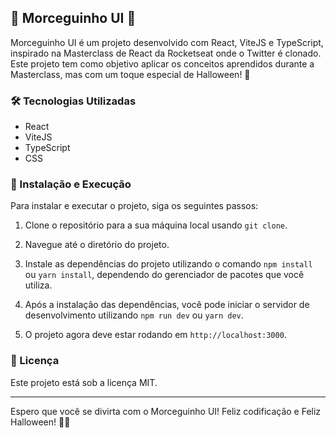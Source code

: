 ## 🦇 Morceguinho UI 🦇

Morceguinho UI é um projeto desenvolvido com React, ViteJS e TypeScript, inspirado na Masterclass de React da Rocketseat onde o Twitter é clonado. Este projeto tem como objetivo aplicar os conceitos aprendidos durante a Masterclass, mas com um toque especial de Halloween! 🎃

### 🛠️ Tecnologias Utilizadas

- React
- ViteJS
- TypeScript
- CSS

### 🚀 Instalação e Execução

Para instalar e executar o projeto, siga os seguintes passos:

1. Clone o repositório para a sua máquina local usando `git clone`.

2. Navegue até o diretório do projeto.

3. Instale as dependências do projeto utilizando o comando `npm install` ou `yarn install`, dependendo do gerenciador de pacotes que você utiliza.

4. Após a instalação das dependências, você pode iniciar o servidor de desenvolvimento utilizando `npm run dev` ou `yarn dev`.

5. O projeto agora deve estar rodando em `http://localhost:3000`.

### 📝 Licença

Este projeto está sob a licença MIT.

---

Espero que você se divirta com o Morceguinho UI! Feliz codificação e Feliz Halloween! 🎃👻
